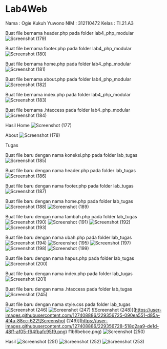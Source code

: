 # Lab4Web

Nama : Ogie Kukuh Yuwono
NIM : 312110472
Kelas : TI.21.A3

Buat file bernama header.php pada folder lab4_php_modular
![Screenshot (179)](https://user-images.githubusercontent.com/127408886/229355882-fc105d4e-7768-4c8b-9657-a4545463b7cd.png)


Buat file bernama footer.php pada folder lab4_php_modular
![Screenshot (180)](https://user-images.githubusercontent.com/127408886/229355885-3bade23b-aa0b-49d7-8383-d015ee6a1103.png)


Buat file bernama home.php pada folder lab4_php_modular
![Screenshot (181)](https://user-images.githubusercontent.com/127408886/229355895-e63a84f8-a27f-4036-bd11-55df30b6f35d.png)

Buat file bernama about.php pada folder lab4_php_modular
![Screenshot (182)](https://user-images.githubusercontent.com/127408886/229355916-5617af89-c7f5-4fed-8314-6faac98f486d.png)


Buat file bernama index.php pada folder lab4_php_modular
![Screenshot (183)](https://user-images.githubusercontent.com/127408886/229355922-6b7fdbe1-153a-4629-b9e1-adde51cc9da9.png)


Buat file bernama .htaccess pada folder lab4_php_modular
![Screenshot (184)](https://user-images.githubusercontent.com/127408886/229355928-e53b1a5f-91d7-4bfa-a8eb-bc3de3791e6f.png)

Hasil
Home
![Screenshot (177)](https://user-images.githubusercontent.com/127408886/229356017-80340f02-f9d1-41d2-89cb-50cf0f013375.png)

About
![Screenshot (178)](https://user-images.githubusercontent.com/127408886/229356022-63a0b9fb-1a05-4aa1-8647-f5c74d1697b6.png)


Tugas 

Buat file baru dengan nama koneksi.php pada folder lab_tugas
![Screenshot (185)](https://user-images.githubusercontent.com/127408886/229356416-1c74818f-fae5-4233-8425-20e510560af4.png)

Buat file baru dengan nama header.php pada folder lab_tugas
![Screenshot (186)](https://user-images.githubusercontent.com/127408886/229356448-74902cc0-f1bb-4274-96c9-53fe2b25e9cf.png)

Buat file baru dengan nama footer.php pada folder lab_tugas
![Screenshot (187)](https://user-images.githubusercontent.com/127408886/229356468-6600d0b6-4490-472c-93f7-0393431936ad.png)

Buat file baru dengan nama home.php pada folder lab_tugas
![Screenshot (188)](https://user-images.githubusercontent.com/127408886/229356516-c6fd8234-57b3-4bf2-954b-66749b44a20d.png)
![Screenshot (189)](https://user-images.githubusercontent.com/127408886/229356521-d6ec82d9-bbc4-4c58-a37b-f78f1cfe17c9.png)

Buat file baru dengan nama tambah.php pada folder lab_tugas
![Screenshot (190)](https://user-images.githubusercontent.com/127408886/229356549-e70797d1-c33f-4112-97dd-56f58c8542b1.png)
![Screenshot (191)](https://user-images.githubusercontent.com/127408886/229356553-03270672-b0e9-4a98-9f15-b97f31e410d0.png)
![Screenshot (192)](https://user-images.githubusercontent.com/127408886/229356556-efdd3aec-2f42-41e3-9e68-75ea9297172e.png)
![Screenshot (193)](https://user-images.githubusercontent.com/127408886/229356564-f0ad709a-27be-463d-9ab5-1d9396f32bde.png)

Buat file baru dengan nama ubah.php pada folder lab_tugas
![Screenshot (194)](https://user-images.githubusercontent.com/127408886/229356579-ec7a1d7b-038e-402b-bc1e-6e92df7693e1.png)
![Screenshot (195)](https://user-images.githubusercontent.com/127408886/229356586-88d1b95d-80ec-4d3c-8fe2-266e54bba855.png)
![Screenshot (197)](https://user-images.githubusercontent.com/127408886/229356589-3b459bbf-8c36-4c24-8f66-759be07dd991.png)
![Screenshot (198)](https://user-images.githubusercontent.com/127408886/229356597-d75ffb7a-dda1-4c69-8384-5979e743e51e.png)
![Screenshot (199)](https://user-images.githubusercontent.com/127408886/229356602-187210d8-db27-4f96-9fea-01d2a45433ca.png)

Buat file baru dengan nama hapus.php pada folder lab_tugas
![Screenshot (200)](https://user-images.githubusercontent.com/127408886/229356626-84e831d4-1d25-4ecf-9606-09aa1804f47b.png)

Buat file baru dengan nama index.php pada folder lab_tugas
![Screenshot (201)](https://user-images.githubusercontent.com/127408886/229356647-57c3aaaa-716e-4bc7-89ca-31ce11c432c7.png)

Buat file baru dengan nama .htaccess pada folder lab_tugas
![Screenshot (245)](https://user-images.githubusercontent.com/127408886/229356696-958d00c1-865b-4806-8ed8-04a8a17f9aea.png)

Buat file baru dengan nama style.css pada folder lab_tugas
![Screenshot (246)](https://user-images.githubusercontent.com/127408886/229356718-a89858e3-727d-488e-867c-80ff9cbb4d36.png)
![Screenshot (247)](https://user-images.githubusercontent.com/127408886/229356721-1d63002b-9a18-4d04-92fb-b3f7c13e3ac3.png)
![Screenshot (248)](https://user-images.githubusercontent.com/127408886/229356725-090ea551-d85a-4f4a-88cc-622![Screenshot (249)](https://user-images.githubusercontent.com/127408886/229356728-518d2aa9-de1d-48ff-af05-f64fbafc95f9.png)
f1b6bebce.png)
![Screenshot (250)](https://user-images.githubusercontent.com/127408886/229356733-27a1b91d-3b1c-44dc-b45c-98b1ac2e3c28.png)

Hasil
![Screenshot (251)](https://user-images.githubusercontent.com/127408886/229356743-4660bad1-bf62-410f-b216-704f375eaeba.png)
![Screenshot (252)](https://user-images.githubusercontent.com/127408886/229356751-e12a8968-dec1-4321-aa75-9b2013a7290f.png)
![Screenshot (253)](https://user-images.githubusercontent.com/127408886/229356754-3f66896d-f9fa-408d-b0e6-810deda2b928.png)




